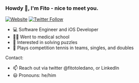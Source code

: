 ### Howdy 👋, I'm Fito - nice to meet you.

[![Website](https://img.shields.io/website?label=fitotoledano.com&style=for-the-badge&url=https%3A%2F%2Ffitotoledano.com)](https://fitotoledano.com/)
[![Twitter Follow](https://img.shields.io/twitter/follow/fitotoledano?color=1DA1F2&logo=twitter&style=for-the-badge)](https://twitter.com/intent/follow?original_referer=https%3A%2F%2Fgithub.com%2Fjlong5795&screen_name=fitotoledano)

- 💻 Software Engineer and iOS Developer
- 👨‍⚕️ Went to medical school
- 🌱 Interested in solving puzzles
- 🎾 Plays competition tennis in teams, singles, and doubles

Contact:
- 📫 Reach out via twitter @fitotoledano, or LinkedIn
- 😃 Pronouns: he/him
